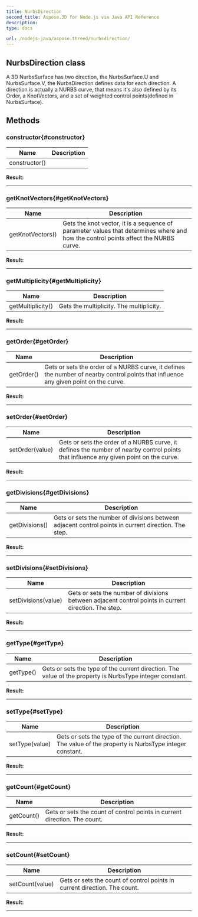 ```yaml
---
title: NurbsDirection 
second_title: Aspose.3D for Node.js via Java API Reference
description: 
type: docs

url: /nodejs-java/aspose.threed/nurbsdirection/
---
```

## NurbsDirection class

  A 3D NurbsSurface has two direction, the NurbsSurface.U and NurbsSurface.V, the NurbsDirection defines data for each direction.  A direction is actually a NURBS curve, that means it's also defined by its Order, a KnotVectors, and a set of weighted control points(defined in NurbsSurface).


## Methods

### constructor{#constructor}

| Name | Description |
| --- | --- |
| constructor() |  | 

 **Result:**



---


### getKnotVectors{#getKnotVectors}

| Name | Description |
| --- | --- |
| getKnotVectors() | Gets the knot vector, it is a sequence of parameter values that determines where and how the control points affect the NURBS curve. | 

 **Result:**



---


### getMultiplicity{#getMultiplicity}

| Name | Description |
| --- | --- |
| getMultiplicity() | Gets the multiplicity. The multiplicity. | 

 **Result:**



---


### getOrder{#getOrder}

| Name | Description |
| --- | --- |
| getOrder() | Gets or sets the order of a NURBS curve, it defines the number of nearby control points that influence any given point on the curve. | 

 **Result:**



---


### setOrder{#setOrder}

| Name | Description |
| --- | --- |
| setOrder(value) | Gets or sets the order of a NURBS curve, it defines the number of nearby control points that influence any given point on the curve. | 

 **Result:**



---


### getDivisions{#getDivisions}

| Name | Description |
| --- | --- |
| getDivisions() | Gets or sets the number of divisions between adjacent control points in current direction. The step. | 

 **Result:**



---


### setDivisions{#setDivisions}

| Name | Description |
| --- | --- |
| setDivisions(value) | Gets or sets the number of divisions between adjacent control points in current direction. The step. | 

 **Result:**



---


### getType{#getType}

| Name | Description |
| --- | --- |
| getType() | Gets or sets the type of the current direction. The value of the property is NurbsType integer constant. | 

 **Result:**



---


### setType{#setType}

| Name | Description |
| --- | --- |
| setType(value) | Gets or sets the type of the current direction. The value of the property is NurbsType integer constant. | 

 **Result:**



---


### getCount{#getCount}

| Name | Description |
| --- | --- |
| getCount() | Gets or sets the count of control points in current direction. The count. | 

 **Result:**



---


### setCount{#setCount}

| Name | Description |
| --- | --- |
| setCount(value) | Gets or sets the count of control points in current direction. The count. | 

 **Result:**



---



